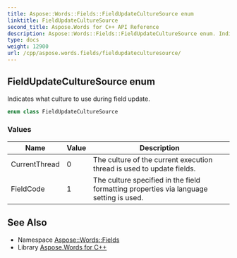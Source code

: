 ```yaml
---
title: Aspose::Words::Fields::FieldUpdateCultureSource enum
linktitle: FieldUpdateCultureSource
second_title: Aspose.Words for C++ API Reference
description: Aspose::Words::Fields::FieldUpdateCultureSource enum. Indicates what culture to use during field update in C++.
type: docs
weight: 12900
url: /cpp/aspose.words.fields/fieldupdateculturesource/
---
```

## FieldUpdateCultureSource enum


Indicates what culture to use during field update.

```cpp
enum class FieldUpdateCultureSource
```

### Values

| Name | Value | Description |
| --- | --- | --- |
| CurrentThread | 0 | The culture of the current execution thread is used to update fields. |
| FieldCode | 1 | The culture specified in the field formatting properties via language setting is used. |

## See Also

* Namespace [Aspose::Words::Fields](../)
* Library [Aspose.Words for C++](../../)
